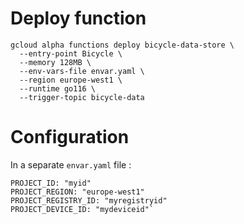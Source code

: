 # Deploy function

    gcloud alpha functions deploy bicycle-data-store \
      --entry-point Bicycle \
      --memory 128MB \
      --env-vars-file envar.yaml \
      --region europe-west1 \
      --runtime go116 \
      --trigger-topic bicycle-data 
      
# Configuration

In a separate `envar.yaml` file :

    PROJECT_ID: "myid"
    PROJECT_REGION: "europe-west1"
    PROJECT_REGISTRY_ID: "myregistryid"
    PROJECT_DEVICE_ID: "mydeviceid"`
